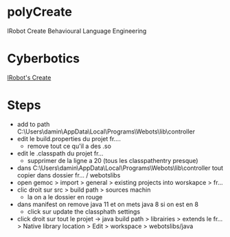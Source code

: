 # polyCreate

IRobot Create Behavioural Language Engineering

# Cyberbotics

[IRobot's Create](https://cyberbotics.com/doc/guide/create)

# Steps

- add to path C:\Users\damin\AppData\Local\Programs\Webots\lib\controller
- edit le build.properties du projet fr.... 
	- remove tout ce qu'il a des .so
- edit le .classpath du projet fr...
	- supprimer de la ligne  a 20 (tous les classpathentry presque)
- dans C:\Users\damin\AppData\Local\Programs\Webots\lib\controller tout copier dans dossier fr... / webotslibs
- open gemoc > import > general > existing projects into worskapce > fr...
- clic droit sur src > build path > sources machin
	- la on a le dossier en rouge
- dans manifest on remove java 11 et on mets java 8 si on est en 8
	- click sur update the classphath settings
- click droit sur tout le projet
	-> java build path > librairies > extends le fr... > Native library location > Edit > workspace > webotslibs/java